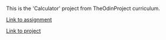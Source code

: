 This is the 'Calculator' project from TheOdinProject curriculum.

[Link to assignment](https://www.theodinproject.com/lessons/foundations-calculator)

[Link to project](https://octavian-sn.github.io/odin-calculator/)
